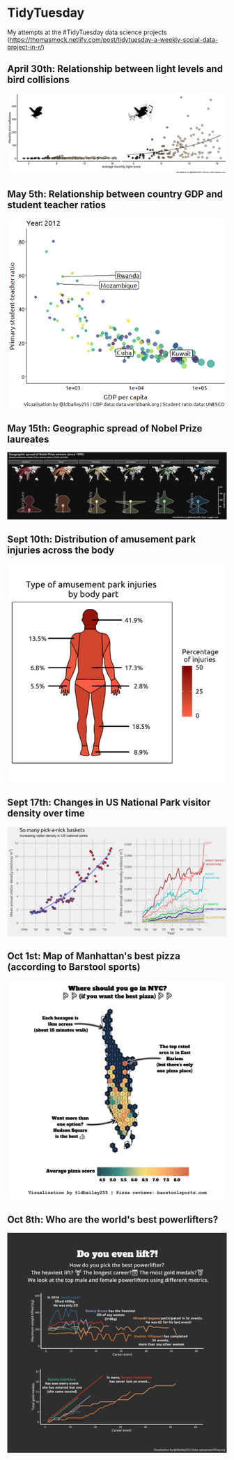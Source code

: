 # TidyTuesday
My attempts at the #TidyTuesday data science projects (https://thomasmock.netlify.com/post/tidytuesday-a-weekly-social-data-project-in-r/)

## April 30th: Relationship between light levels and bird collisions

![](https://github.com/LiamDBailey/TidyTuesday/blob/master/plots/30_04_2019.png)

## May 5th: Relationship between country GDP and student teacher ratios

![](https://github.com/LiamDBailey/TidyTuesday/blob/master/plots/07_05_19.gif)

## May 15th: Geographic spread of Nobel Prize laureates

![](https://github.com/LiamDBailey/TidyTuesday/blob/master/plots/15_05_19.png)

## Sept 10th: Distribution of amusement park injuries across the body

![](https://github.com/LiamDBailey/TidyTuesday/blob/master/plots/10_09_19_detailed.png)

## Sept 17th: Changes in US National Park visitor density over time

![](https://github.com/LiamDBailey/TidyTuesday/blob/master/plots/17_09_19.png)

## Oct 1st: Map of Manhattan's best pizza (according to Barstool sports)

![](https://github.com/LiamDBailey/TidyTuesday/blob/master/plots/01_10_19.png)

## Oct 8th: Who are the world's best powerlifters?

![](https://github.com/LiamDBailey/TidyTuesday/blob/master/plots/08_10_19.png)
